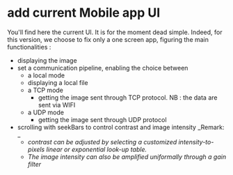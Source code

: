 # add current Mobile app UI

You'll find here the current UI. It is for the moment dead simple. Indeed, for this version, we choose to fix only a one screen app, figuring the main functionalities : 

* displaying the image
* set a communication pipeline, enabling the choice between
  *   a local mode 
    * displaying a local file 
  * a TCP mode 
    * getting the image sent through TCP protocol. NB : the data are sent via WIFI
  * a UDP mode
    * getting the image sent through UDP protocol
* scrolling with seekBars to control contrast and image intensity
  _Remark: _
  * _contrast can be adjusted by selecting a customized intensity-to-pixels linear or exponential look-up table._
  * _The image intensity can also be amplified uniformally through a gain filter_






